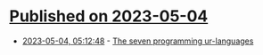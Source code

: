 # [Published on 2023-05-04](index.md)

* [2023-05-04, 05:12:48](https://lobste.rs/s/2ep6mu/seven_programming_ur_languages) - [The seven programming ur-languages](https://madhadron.com/programming/seven_ur_languages.html)
